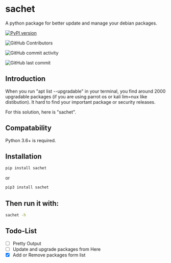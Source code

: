 # sachet
A python package for better update and manage your debian packages.

[![PyPI version](https://badge.fury.io/py/sachet.svg)](https://badge.fury.io/py/sachet)

![GitHub Contributors](https://img.shields.io/github/contributors/jakbin/sachet)

![GitHub commit activity](https://img.shields.io/github/commit-activity/m/jakbin/sachet)

![GitHub last commit](https://img.shields.io/github/last-commit/jakbin/sachet)

## Introduction

When you run "apt list --upgradable" in your terminal, you find around 2000 upgradable packages (if you are using parrot os or kali lim=nux like distibution). It hard to find your important package or security releases.  

For this solution, here is "sachet".

## Compatability
Python 3.6+ is required.

## Installation

```bash
pip install sachet
```
or 

```bash
pip3 install sachet
```

## Then run it with:

```bash
sachet -h
```

## Todo-List 

- [ ] Pretty Output 
- [ ] Update and upgrade packages from Here
- [x] Add or Remove packages form list
